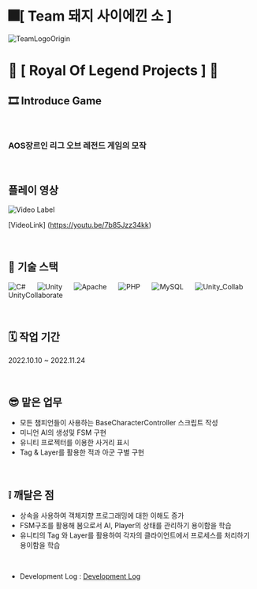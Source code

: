 # 🎆[ **Team 돼지 사이에낀 소** ]
![TeamLogoOrigin](https://user-images.githubusercontent.com/67819713/195285425-776cdb3e-903e-4650-b33d-4e9d877bcce1.gif)
#
# 💾 [ **Royal Of Legend Projects** ] 💾
## 🎞️ **Introduce Game**
&nbsp;
### AOS장르인 리그 오브 레전드 게임의 모작

&nbsp;
## 플레이 영상
![Video Label](http://img.youtube.com/vi/7b85Jzz34kk/0.jpg)

[VideoLink] (https://youtu.be/7b85Jzz34kk)
&nbsp;

&nbsp;

## 🔧 기술 스택
![C#](https://img.shields.io/badge/c%23-%23239120.svg?style=for-the-badge&logo=c-sharp&logoColor=white)
&nbsp;&nbsp;&nbsp;&nbsp;
![Unity](https://img.shields.io/badge/unity-%23000000.svg?style=for-the-badge&logo=unity&logoColor=white)
&nbsp;&nbsp;&nbsp;&nbsp;
![Apache](https://img.shields.io/badge/apache-%23D42029.svg?style=for-the-badge&logo=apache&logoColor=white)
&nbsp;&nbsp;&nbsp;&nbsp;
![PHP](https://img.shields.io/badge/php-%23777BB4.svg?style=for-the-badge&logo=php&logoColor=white)
&nbsp;&nbsp;&nbsp;&nbsp;
![MySQL](https://img.shields.io/badge/mysql-%2300f.svg?style=for-the-badge&logo=mysql&logoColor=white)
&nbsp;&nbsp;&nbsp;&nbsp;
![Unity_Collab](https://github.com/whdgns9877/RoyalOfLegend/assets/49630123/62beb077-f0a3-445f-9fa2-889d0664a53c) UnityCollaborate
&nbsp;

&nbsp;

## 🗓️ 작업 기간
2022.10.10 ~ 2022.11.24

&nbsp;

## 😎 맡은 업무
* 모든 챔피언들이 사용하는 BaseCharacterController 스크립트 작성
* 미니언 AI의 생성및 FSM 구현
* 유니티 프로젝터를 이용한 사거리 표시
* Tag & Layer를 활용한 적과 아군 구별 구현

&nbsp;

## ❕ 깨달은 점
* 상속을 사용하여 객체지향 프로그래밍에 대한 이해도 증가
* FSM구조를 활용해 봄으로서 AI, Player의 상태를 관리하기 용이함을 학습
* 유니티의 Tag 와 Layer를 활용하여 각자의 클라이언트에서 프로세스를 처리하기 용이함을 학습

&nbsp;

* Development Log : [Development Log](https://blog.naver.com/whdgns9877/221978358398)

